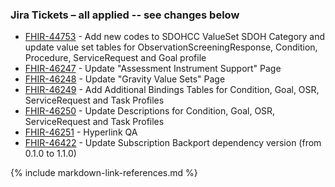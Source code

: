 ### Jira Tickets – all applied -- see changes below

* [FHIR-44753](https://jira.hl7.org/browse/FHIR-44753) - Add new codes to SDOHCC ValueSet SDOH Category and update value set tables for ObservationScreeningResponse, Condition, Procedure, ServiceRequest and Goal profile
* [FHIR-46247](https://jira.hl7.org/browse/FHIR-46247) - Update "Assessment Instrument Support" Page
* [FHIR-46248](https://jira.hl7.org/browse/FHIR-46248) - Update "Gravity Value Sets" Page
* [FHIR-46249](https://jira.hl7.org/browse/FHIR-46249) - Add Additional Bindings Tables for Condition, Goal, OSR, ServiceRequest and Task Profiles
* [FHIR-46250](https://jira.hl7.org/browse/FHIR-46250) - Update Descriptions for Condition, Goal, OSR, ServiceRequest and Task Profiles
* [FHIR-46251](https://jira.hl7.org/browse/FHIR-46251) - Hyperlink QA
* [FHIR-46422](https://jira.hl7.org/browse/FHIR-46422) - Update Subscription Backport dependency version (from 0.1.0 to 1.1.0)

 



{% include markdown-link-references.md %}